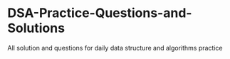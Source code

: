 # DSA-Practice-Questions-and-Solutions
All solution and questions for daily data structure and algorithms practice
